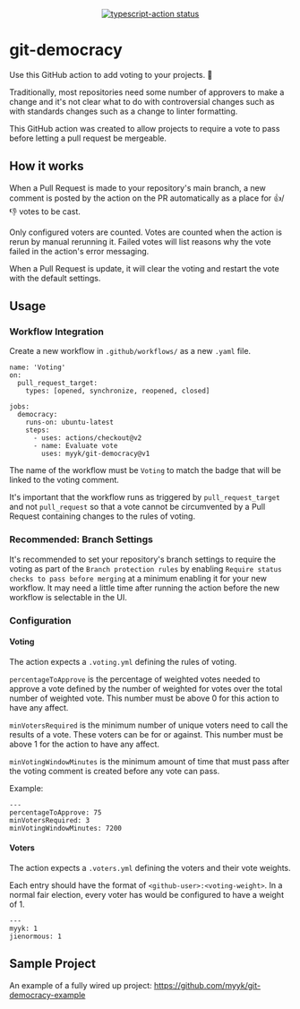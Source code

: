 <p align="center">
  <a href="https://github.com/actions/typescript-action/actions"><img alt="typescript-action status" src="https://github.com/actions/typescript-action/workflows/build-test/badge.svg"></a>
</p>

# git-democracy

Use this GitHub action to add voting to your projects. :rocket:

Traditionally, most repositories need some number of approvers to make a change
and it's not clear what to do with controversial changes such as with standards
changes such as a change to linter formatting.

This GitHub action was created to allow projects to require a vote to pass
before letting a pull request be mergeable.

## How it works

When a Pull Request is made to your repository's main branch, a new comment is
posted by the action on the PR automatically as a place for :thumbsup:/
:thumbsdown: votes to be cast.

Only configured voters are counted. Votes are counted when the action is rerun
by manual rerunning it. Failed votes will list reasons why the vote failed in
the action's error messaging.

When a Pull Request is update, it will clear the voting and restart the vote
with the default settings.

## Usage

### Workflow Integration

Create a new workflow in `.github/workflows/` as a new `.yaml` file.

```
name: 'Voting'
on:
  pull_request_target:
    types: [opened, synchronize, reopened, closed]

jobs:
  democracy:
    runs-on: ubuntu-latest
    steps:
      - uses: actions/checkout@v2
      - name: Evaluate vote
        uses: myyk/git-democracy@v1
```

The name of the workflow must be `Voting` to match the badge that will be
linked to the voting comment.

It's important that the workflow runs as triggered by `pull_request_target` and
not `pull_request` so that a vote cannot be circumvented by a Pull Request
containing changes to the rules of voting.

### Recommended: Branch Settings

It's recommended to set your repository's branch settings to require the voting
as part of the `Branch protection rules` by enabling
`Require status checks to pass before merging` at a minimum enabling it for your
new workflow. It may need a little time after running the action before the
new workflow is selectable in the UI.

### Configuration

#### Voting

The action expects a `.voting.yml` defining the rules of voting.

`percentageToApprove` is the percentage of weighted votes needed to approve a
vote defined by the number of weighted for votes over the total number of
weighted vote. This number must be above 0 for this action to have any affect.

`minVotersRequired` is the minimum number of unique voters need to call the
results of a vote. These voters can be for or against. This number must be above
1 for the action to have any affect.

`minVotingWindowMinutes` is the minimum amount of time that must pass after the voting comment is created before any vote can pass.

Example:
```
---
percentageToApprove: 75
minVotersRequired: 3
minVotingWindowMinutes: 7200
```

#### Voters

The action expects a `.voters.yml` defining the voters and their vote weights.

Each entry should have the format of `<github-user>:<voting-weight>`. In a
normal fair election, every voter has would be configured to have a weight of 1.

```
---
myyk: 1
jienormous: 1
```

## Sample Project

An example of a fully wired up project: https://github.com/myyk/git-democracy-example
